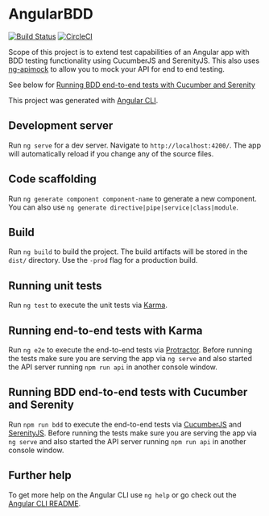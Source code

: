 # AngularBDD
[![Build Status](https://travis-ci.org/SpiralOutDotEu/code-problems.svg?branch=master)](https://travis-ci.org/SpiralOutDotEu/code-problems)
[![CircleCI](https://circleci.com/gh/SpiralOutDotEu/AngularBDD/tree/master.svg?style=svg&circle-token=882a4f5cd4f13d7261290fb2bd7e297a8dfe109d)](https://circleci.com/gh/SpiralOutDotEu/AngularBDD/tree/master)

Scope of this project is to extend test capabilities of an Angular app with BDD testing functionality using CucumberJS and SerenityJS. This also uses [ng-apimock](https://github.com/mdasberg/ng-apimock) to allow you to mock your API for end to end testing.

See below for [Running BDD end-to-end tests with Cucumber and Serenity](##running-bdd-endtoend-tests-with-cucumber-and-serenity)

This project was generated with [Angular CLI](https://github.com/angular/angular-cli).

## Development server

Run `ng serve` for a dev server. Navigate to `http://localhost:4200/`. The app will automatically reload if you change any of the source files.

## Code scaffolding

Run `ng generate component component-name` to generate a new component. You can also use `ng generate directive|pipe|service|class|module`.

## Build

Run `ng build` to build the project. The build artifacts will be stored in the `dist/` directory. Use the `-prod` flag for a production build.

## Running unit tests

Run `ng test` to execute the unit tests via [Karma](https://karma-runner.github.io).

## Running end-to-end tests with Karma

Run `ng e2e` to execute the end-to-end tests via [Protractor](http://www.protractortest.org/).
Before running the tests make sure you are serving the app via `ng serve` and also started the API server running `npm run api` in another console window.

## Running BDD end-to-end tests with Cucumber and Serenity

Run `npm run bdd` to execute the end-to-end tests via [CucumberJS](https://github.com/cucumber/cucumber-js) and [SerenityJS](http://serenity-js.org/).
Before running the tests make sure you are serving the app via `ng serve` and also started the API server running `npm run api` in another console window.

## Further help

To get more help on the Angular CLI use `ng help` or go check out the [Angular CLI README](https://github.com/angular/angular-cli/blob/master/README.md).
